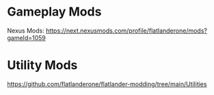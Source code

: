 # Gameplay Mods


Nexus Mods: https://next.nexusmods.com/profile/flatlanderone/mods?gameId=1059


# Utility Mods

https://github.com/flatlanderone/flatlander-modding/tree/main/Utilities

